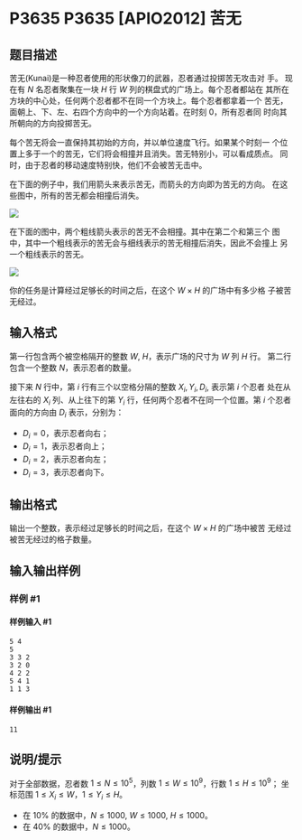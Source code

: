 # P3635 P3635 [APIO2012] 苦无

## 题目描述

苦无(Kunai)是一种忍者使用的形状像刀的武器，忍者通过投掷苦无攻击对 手。 现在有 $N$ 名忍者聚集在一块 $H$ 行 $W$ 列的棋盘式的广场上。每个忍者都站在 其所在方块的中心处，任何两个忍者都不在同一个方块上。每个忍者都拿着一个 苦无，面朝上、下、左、右四个方向中的一个方向站着。在时刻 $0$，所有忍者同 时向其所朝向的方向投掷苦无。

每个苦无将会一直保持其初始的方向，并以单位速度飞行。如果某个时刻一 个位置上多于一个的苦无，它们将会相撞并且消失。苦无特别小，可以看成质点。 同时，由于忍者的移动速度特别快，他们不会被苦无击中。

在下面的例子中，我们用箭头来表示苦无，而箭头的方向即为苦无的方向。 在这些图中，所有的苦无都会相撞后消失。

  ![](https://cdn.luogu.com.cn/upload/pic/4414.png) 

在下面的图中，两个粗线箭头表示的苦无不会相撞。其中在第二个和第三个 图中，其中一个粗线表示的苦无会与细线表示的苦无相撞后消失，因此不会撞上 另一个粗线表示的苦无。

  ![](https://cdn.luogu.com.cn/upload/pic/4415.png) 

你的任务是计算经过足够长的时间之后，在这个 $W × H$ 的广场中有多少格 子被苦无经过。


## 输入格式

第一行包含两个被空格隔开的整数 $W$, $H$，表示广场的尺寸为 $W$ 列 $H$ 行。 第二行包含一个整数 $N$，表示忍者的数量。

接下来 $N$ 行中，第 $i$ 行有三个以空格分隔的整数 $X_i, Y_i, D_i$, 表示第 $i$ 个忍者 处在从左往右的 $X_i$ 列、从上往下的第 $Y_i$ 行，任何两个忍者不在同一个位置。第 $i$ 个忍者面向的方向由 $D_i$ 表示，分别为： 

- $D_i = 0$，表示忍者向右；
- $D_i = 1$，表示忍者向上； 
- $D_i = 2$，表示忍者向左； 
- $D_i = 3$，表示忍者向下。


## 输出格式

输出一个整数，表示经过足够长的时间之后，在这个 $W × H$ 的广场中被苦 无经过被苦无经过的格子数量。


## 输入输出样例

### 样例 #1

#### 样例输入 #1

```
5 4 
5 
3 3 2 
3 2 0 
4 2 2 
5 4 1 
1 1 3
```

#### 样例输出 #1

```
11
```

## 说明/提示

对于全部数据，忍者数 $1 ≤ N ≤ 10^5$，列数 $1 ≤ W ≤ 10^9$，行数 $1 ≤ H ≤ 10^9$；
坐标范围 $1 ≤ X_i ≤ W$，$1 ≤ Y_i ≤ H$。

 
- 在 $10\%$ 的数据中，$N ≤ 1000$, $W ≤ 1000$, $H ≤ 1000$。
- 在 $40\%$ 的数据中，$N ≤ 1000$。

